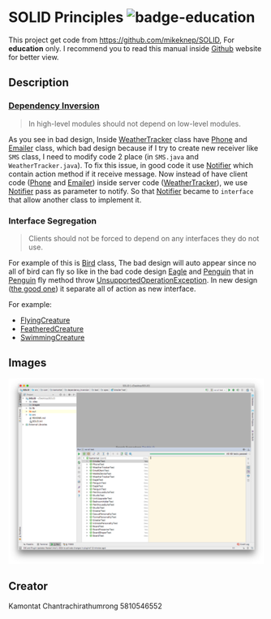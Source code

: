 # SOLID Principles ![badge-education](https://img.shields.io/badge/objective-education-red.svg)

This project get code from <https://github.com/mikeknep/SOLID>, For **education** only.
I recommend you to read this manual inside [Github](https://github.com/) website for better view.

## Description

### [Dependency Inversion](./src/com/kamontat/dependency_inversion)

> In high-level modules should not depend on low-level modules.

As you see in bad design, Inside [WeatherTracker](./src/com/kamontat/dependency_inversion/bad/src/WeatherTracker.java) class have [Phone](./src/com/kamontat/dependency_inversion/bad/src/Phone.java) and [Emailer](./src/com/kamontat/dependency_inversion/bad/src/Emailer.java) class, which bad design because if I try to create new receiver like `SMS` class, I need to modify code 2 place (in `SMS.java` and `WeatherTracker.java`). To fix this issue, in good code it use [Notifier](./src/com/kamontat/dependency_inversion/good/src/Notifier.java) which contain action method if it receive message. Now instead of have client code ([Phone](./src/com/kamontat/dependency_inversion/bad/src/Phone.java) and [Emailer](./src/com/kamontat/dependency_inversion/bad/src/Emailer.java)) inside server code ([WeatherTracker](./src/com/kamontat/dependency_inversion/bad/src/WeatherTracker.java)), we use [Notifier](./src/com/kamontat/dependency_inversion/good/src/Notifier.java) pass as parameter to notify. So that [Notifier](./src/com/kamontat/dependency_inversion/good/src/Notifier.java) became to `interface` that allow another class to implement it.

### Interface Segregation

> Clients should not be forced to depend on any interfaces they do not use.

For example of this is [Bird](./src/com/kamontat/interface_segregation/bad/src/Bird.java) class, The bad design will auto appear since no all of bird can fly so like in the bad code design [Eagle](./src/com/kamontat/interface_segregation/bad/src/Eagle.java) and [Penguin](./src/com/kamontat/interface_segregation/bad/src/Penguin.java) that in [Penguin](./src/com/kamontat/interface_segregation/bad/src/Penguin.java) fly method throw [UnsupportedOperationException](https://docs.oracle.com/javase/7/docs/api/java/lang/UnsupportedOperationException.html). In new design ([the good one](./src/com/kamontat/interface_segregation/good/src)) it separate all of action as new interface.

For example:

- [FlyingCreature](./src/com/kamontat/interface_segregation/good/src/FlyingCreature.java)
- [FeatheredCreature](./src/com/kamontat/interface_segregation/good/src/FeatheredCreature.java)
- [SwimmingCreature](./src/com/kamontat/interface_segregation/good/src/SwimmingCreature.java)

## Images

![run-result](./images/run-result.png)

## Creator

Kamontat Chantrachirathumrong 5810546552